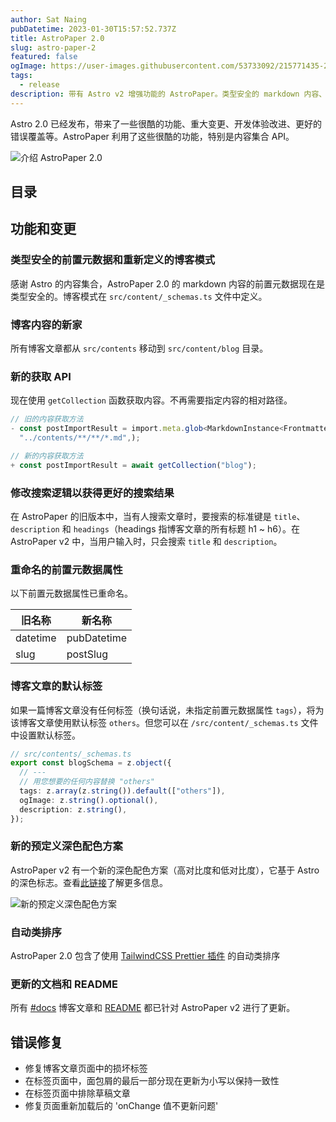 ```yaml
---
author: Sat Naing
pubDatetime: 2023-01-30T15:57:52.737Z
title: AstroPaper 2.0
slug: astro-paper-2
featured: false
ogImage: https://user-images.githubusercontent.com/53733092/215771435-25408246-2309-4f8b-a781-1f3d93bdf0ec.png
tags:
  - release
description: 带有 Astro v2 增强功能的 AstroPaper。类型安全的 markdown 内容、错误修复和更好的开发体验等。
---
```


Astro 2.0 已经发布，带来了一些很酷的功能、重大变更、开发体验改进、更好的错误覆盖等。AstroPaper 利用了这些很酷的功能，特别是内容集合 API。

<!-- ![介绍 AstroPaper 2.0](https://user-images.githubusercontent.com/53733092/215683840-dc2502f5-8c5a-44f0-a26c-4e7180455056.png) -->

![介绍 AstroPaper 2.0](https://user-images.githubusercontent.com/53733092/215771435-25408246-2309-4f8b-a781-1f3d93bdf0ec.png)

## 目录

## 功能和变更

### 类型安全的前置元数据和重新定义的博客模式

感谢 Astro 的内容集合，AstroPaper 2.0 的 markdown 内容的前置元数据现在是类型安全的。博客模式在 `src/content/_schemas.ts` 文件中定义。

### 博客内容的新家

所有博客文章都从 `src/contents` 移动到 `src/content/blog` 目录。

### 新的获取 API

现在使用 `getCollection` 函数获取内容。不再需要指定内容的相对路径。

```ts
// 旧的内容获取方法
- const postImportResult = import.meta.glob<MarkdownInstance<Frontmatter>>(
  "../contents/**/**/*.md",);

// 新的内容获取方法
+ const postImportResult = await getCollection("blog");
```

### 修改搜索逻辑以获得更好的搜索结果

在 AstroPaper 的旧版本中，当有人搜索文章时，要搜索的标准键是 `title`、`description` 和 `headings`（headings 指博客文章的所有标题 h1 ~ h6）。在 AstroPaper v2 中，当用户输入时，只会搜索 `title` 和 `description`。

### 重命名的前置元数据属性

以下前置元数据属性已重命名。

| 旧名称    | 新名称      |
| --------- | ----------- |
| datetime  | pubDatetime |
| slug      | postSlug    |

### 博客文章的默认标签

如果一篇博客文章没有任何标签（换句话说，未指定前置元数据属性 `tags`），将为该博客文章使用默认标签 `others`。但您可以在 `/src/content/_schemas.ts` 文件中设置默认标签。

```ts
// src/contents/_schemas.ts
export const blogSchema = z.object({
  // ---
  // 用您想要的任何内容替换 "others"
  tags: z.array(z.string()).default(["others"]),
  ogImage: z.string().optional(),
  description: z.string(),
});
```

### 新的预定义深色配色方案

AstroPaper v2 有一个新的深色配色方案（高对比度和低对比度），它基于 Astro 的深色标志。查看[此链接](https://astro-paper.pages.dev/posts/predefined-color-schemes#astro-dark)了解更多信息。

![新的预定义深色配色方案](https://user-images.githubusercontent.com/53733092/215680520-59427bb0-f4cb-48c0-bccc-f182a428d72d.svg)

### 自动类排序

AstroPaper 2.0 包含了使用 [TailwindCSS Prettier 插件](https://tailwindcss.com/blog/automatic-class-sorting-with-prettier) 的自动类排序

### 更新的文档和 README

所有 [#docs](https://astro-paper.pages.dev/tags/docs/) 博客文章和 [README](https://github.com/satnaing/astro-paper#readme) 都已针对 AstroPaper v2 进行了更新。

## 错误修复

- 修复博客文章页面中的损坏标签
- 在标签页面中，面包屑的最后一部分现在更新为小写以保持一致性
- 在标签页面中排除草稿文章
- 修复页面重新加载后的 'onChange 值不更新问题'
